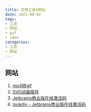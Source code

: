 ```yaml
---
title: 实用工具&网站
date: 2021-08-02
tags:
- 工具
- 网站
- gif
- idea
categories:
- 工具
- 网站
---
```


## 网站

1. [mp4转gif](https://ezgif.com/)
2. [SVG动画插件]( http://www.bootstrapmb.com/chajian/svg)
3. [Jetbrains商业版在线激活码](http://idea.medeming.com/a/jihuoma3.zip)
4. [lookdiv - Jetbrains商业版在线激活码](http://lookdiv.com/  '密钥：lookdiv.com')